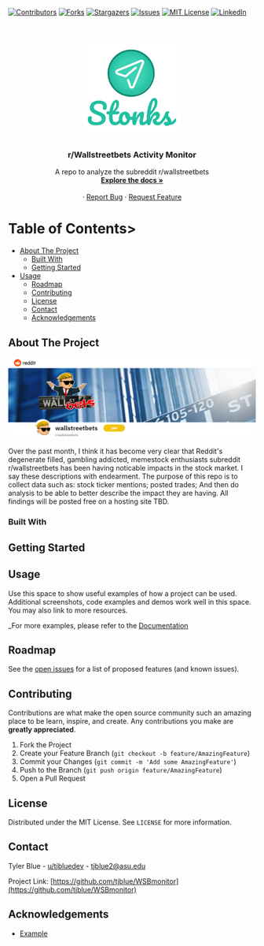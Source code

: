 <!--
*** Thanks for checking out the Best-README-Template. If you have a suggestion
*** that would make this better, please fork the repo and create a pull request
*** or simply open an issue with the tag "enhancement".
*** Thanks again! Now go create something AMAZING! :D
-->



<!-- PROJECT SHIELDS -->
<!--
*** I'm using markdown "reference style" links for readability.
*** Reference links are enclosed in brackets [ ] instead of parentheses ( ).
*** See the bottom of this document for the declaration of the reference variables
*** for contributors-url, forks-url, etc. This is an optional, concise syntax you may use.
*** https://www.markdownguide.org/basic-syntax/#reference-style-links
-->
[![Contributors][contributors-shield]][contributors-url]
[![Forks][forks-shield]][forks-url]
[![Stargazers][stars-shield]][stars-url]
[![Issues][issues-shield]][issues-url]
[![MIT License][license-shield]][license-url]
[![LinkedIn][linkedin-shield]][linkedin-url]



<!-- PROJECT LOGO -->
<br />
<p align="center">
  <a href="https://github.com/WSBmonitor/images/stonksLogo">
    <img src="images/stonksLogo.png" alt="Logo">
  </a>

  <h3 align="center">r/Wallstreetbets Activity Monitor</h3>

  <p align="center">
    A repo to analyze the subreddit r/wallstreetbets
    <br />
    <a href="https://github.com/WSBmonitor/main"><strong>Explore the docs »</strong></a>
    <br />
    <br />
    ·
    <a href="https://github.com/WSBmonitor/issues">Report Bug</a>
    ·
    <a href="https://github.com/WSBmonitor/issues">Request Feature</a>
  </p>
</p>

  
<!-- TABLE OF CONTENTS -->
# Table of Contents>
    
* <a href="#about-the-project">About The Project</a>
  * <a href="#built-with">Built With</a>
  * <a href="#getting-started">Getting Started</a>
* <a href="#usage">Usage</a>
  * <a href="#roadmap">Roadmap</a>
  * <a href="#contributing">Contributing</a>
  * <a href="#license">License</a>
  * <a href="#contact">Contact</a>
  * <a href="#acknowledgements">Acknowledgements</a>

<!-- ABOUT THE PROJECT -->
## About The Project

<!-- Banner -->
<p align="center">
  <a href="https://github.com/WSBmonitor/images/r.wallstreetbetsBanner">
    <img src="images/r.wallstreetbetsBanner.png" alt="Banner">
  </a>
</p>


Over the past month, I think it has become very clear that Reddit's degenerate filled, gambling addicted, memestock enthusiasts subreddit r/wallstreetbets has been having noticable impacts in the stock market. I say these descriptions with endearment. The purpose of this repo is to collect data such as: stock ticker mentions; posted trades; And then do analysis to be able to better describe the impact they are having. All findings will be posted free on a hosting site TBD.  

<!-- Built With -->
### Built With




<!-- GETTING STARTED -->
## Getting Started




<!-- USAGE EXAMPLES -->
## Usage

Use this space to show useful examples of how a project can be used. Additional screenshots, code examples and demos work well in this space. You may also link to more resources.

_For more examples, please refer to the [Documentation](https://example.com)



<!-- ROADMAP -->
## Roadmap

See the [open issues](https://github.com/WSBmonitor/issues) for a list of proposed features (and known issues).



<!-- CONTRIBUTING -->
## Contributing

Contributions are what make the open source community such an amazing place to be learn, inspire, and create. Any contributions you make are **greatly appreciated**.

1. Fork the Project
2. Create your Feature Branch (`git checkout -b feature/AmazingFeature`)
3. Commit your Changes (`git commit -m 'Add some AmazingFeature'`)
4. Push to the Branch (`git push origin feature/AmazingFeature`)
5. Open a Pull Request



<!-- LICENSE -->
## License

Distributed under the MIT License. See `LICENSE` for more information.



<!-- CONTACT -->
## Contact

Tyler Blue - [u/tjbluedev](https://reddit.com/u/tjbluedev) - tjblue2@asu.edu

Project Link: [https://github.com/tjblue/WSBmonitor](https://github.com/tjblue/WSBmonitor)



<!-- ACKNOWLEDGEMENTS -->
## Acknowledgements
* [Example](https://www.google.com)






<!-- MARKDOWN LINKS & IMAGES -->
<!-- https://www.markdownguide.org/basic-syntax/#reference-style-links -->
[contributors-shield]: https://img.shields.io/github/contributors/tjblue/WSBmonitor.svg?style=for-the-badge
[contributors-url]: https://github.com/WSBmonitor/graphs/contributors
[forks-shield]: https://img.shields.io/github/forks/tjblue/WSBmonitor.svg?style=for-the-badge
[forks-url]: https://github.com/WSBmonitor/network/members
[stars-shield]: https://img.shields.io/github/stars/tjblue/WSBmonitor.svg?style=for-the-badge
[stars-url]: https://github.com/WSBmonitor/stargazers
[issues-shield]: https://img.shields.io/github/issues/tjblue/WSBmonitor.svg?style=for-the-badge
[issues-url]: https://github.com/WSBmonitor/issues
[license-shield]: https://img.shields.io/github/license/tjblue/WSBmonitor.svg?style=for-the-badge
[license-url]: https://github.com/WSBmonitor/blob/master/LICENSE.txt
[linkedin-shield]: https://img.shields.io/badge/-LinkedIn-black.svg?style=for-the-badge&logo=linkedin&colorB=555
[linkedin-url]: https://linkedin.com/in/tylerblue2023
[product-screenshot]: images/screenshot.png
